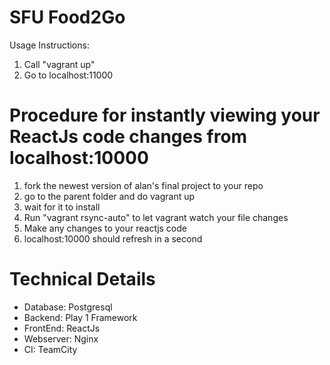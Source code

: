 # SFU Food2Go

Usage Instructions:
1. Call "vagrant up"
2. Go to localhost:11000

# Procedure for instantly viewing your ReactJs code changes from localhost:10000
1. fork the newest version of alan's final project to your repo
2. go to the parent folder and do vagrant up
3. wait for it to install
4. Run "vagrant rsync-auto" to let vagrant watch your file changes
5. Make any changes to your reactjs code
6. localhost:10000 should refresh in a second

# Technical Details

- Database: Postgresql
- Backend: Play 1 Framework
- FrontEnd: ReactJs
- Webserver: Nginx
- CI: TeamCity